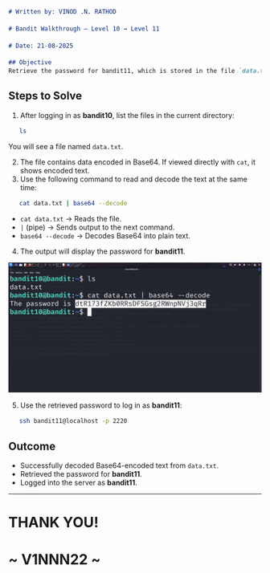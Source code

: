 ```markdown
# Written by: VINOD .N. RATHOD  

# Bandit Walkthrough — Level 10 → Level 11  

# Date: 21-08-2025  

## Objective  
Retrieve the password for bandit11, which is stored in the file `data.txt`. The hint specifies that the file’s contents are encoded in ""Base64".  
```

## **Steps to Solve**

1. After logging in as **bandit10**, list the files in the current directory:

```bash
   ls
```

You will see a file named `data.txt`.

2. The file contains data encoded in Base64. If viewed directly with `cat`, it shows encoded text.
3. Use the following command to read and decode the text at the same time:

```bash
   cat data.txt | base64 --decode
```

* `cat data.txt` → Reads the file.
* `|` (pipe) → Sends output to the next command.
* `base64 --decode` → Decodes Base64 into plain text.

4. The output will display the password for **bandit11**.

![Running cat data.txt | base64 --decode and retrieving the decoded password](Assets/level-10.png)

5. Use the retrieved password to log in as **bandit11**:

```bash
   ssh bandit11@localhost -p 2220
```


## **Outcome**

* Successfully decoded Base64-encoded text from `data.txt`.
* Retrieved the password for **bandit11**.
* Logged into the server as **bandit11**.

---

# THANK YOU!

# \~ **V1NNN22** \~

